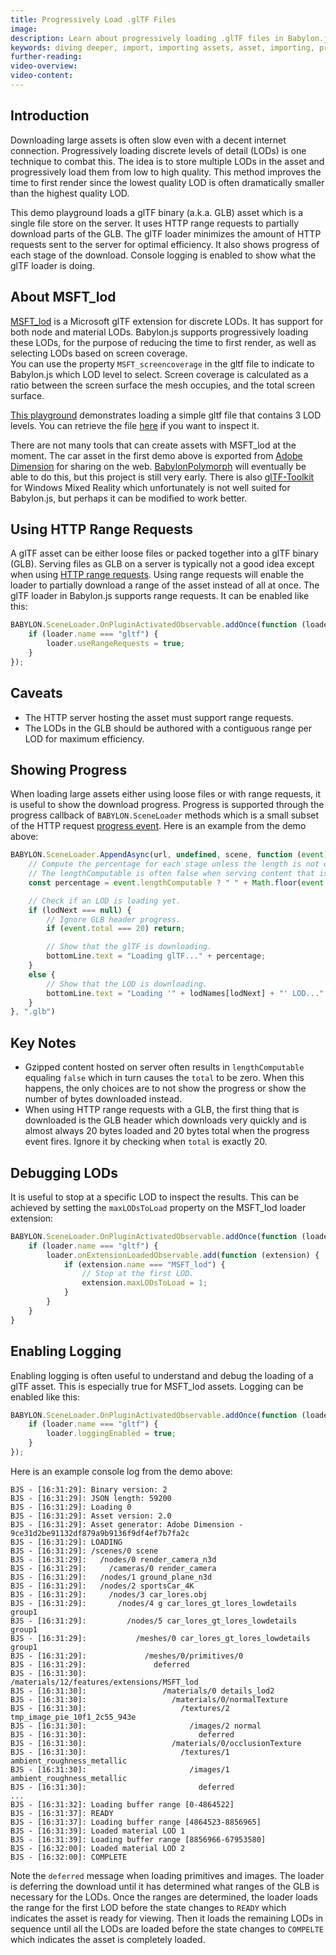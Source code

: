 ```yaml
---
title: Progressively Load .glTF Files
image: 
description: Learn about progressively loading .glTF files in Babylon.js.
keywords: diving deeper, import, importing assets, asset, importing, progressive loading
further-reading:
video-overview:
video-content:
---
```


## Introduction

Downloading large assets is often slow even with a decent internet connection. Progressively loading discrete levels of detail (LODs) is one technique to combat this. The idea is to store multiple LODs in the asset and progressively load them from low to high quality. This method improves the time to first render since the lowest quality LOD is often dramatically smaller than the highest quality LOD.

<Playground id="#ARN6TJ#5" title="Progressive Loading With LODs" description="Simple Example of progressively loading assets with levels of detail." image="/img/playgroundsAndNMEs/features/divingDeeperProgressivelyLoading1.jpg"/>

This demo playground loads a glTF binary (a.k.a. GLB) asset which is a single file store on the server. It uses HTTP range requests to partially download parts of the GLB. The glTF loader minimizes the amount of HTTP requests sent to the server for optimal efficiency. It also shows progress of each stage of the download. Console logging is enabled to show what the glTF loader is doing.

## About MSFT_lod

[MSFT_lod](https://github.com/KhronosGroup/glTF/tree/master/features/extensions/2.0/Vendor/MSFT_lod) is a Microsoft glTF extension for discrete LODs. It has support for both node and material LODs. Babylon.js supports progressively loading these LODs, for the purpose of reducing the time to first render, as well as selecting LODs based on screen coverage.  
You can use the property `MSFT_screencoverage` in the gltf file to indicate to Babylon.js which LOD level to select. Screen coverage is calculated as a ratio between the screen surface the mesh occupies, and the total screen surface.

[This playground](https://playground.babylonjs.com/#2YZFA0#228) demonstrates loading a simple gltf file that contains 3 LOD levels. You can retrieve the file [here](https://playground.babylonjs.com/scenes/msft-lod.gltf) if you want to inspect it.

There are not many tools that can create assets with MSFT_lod at the moment. The car asset in the first demo above is exported from [Adobe Dimension](https://www.adobe.com/products/dimension.html) for sharing on the web. [BabylonPolymorph](https://github.com/BabylonJS/BabylonPolymorph) will eventually be able to do this, but this project is still very early. There is also [glTF-Toolkit](https://github.com/Microsoft/glTF-Toolkit) for Windows Mixed Reality which unfortunately is not well suited for Babylon.js, but perhaps it can be modified to work better.

## Using HTTP Range Requests

A glTF asset can be either loose files or packed together into a glTF binary (GLB). Serving files as GLB on a server is typically not a good idea except when using [HTTP range requests](https://developer.mozilla.org/en-US/docs/Web/HTTP/Range_requests). Using range requests will enable the loader to partially download a range of the asset instead of all at once. The glTF loader in Babylon.js supports range requests. It can be enabled like this:

```javascript
BABYLON.SceneLoader.OnPluginActivatedObservable.addOnce(function (loader) {
    if (loader.name === "gltf") {
        loader.useRangeRequests = true;
    }
});
```

## Caveats
- The HTTP server hosting the asset must support range requests.
- The LODs in the GLB should be authored with a contiguous range per LOD for maximum efficiency.

## Showing Progress

When loading large assets either using loose files or with range requests, it is useful to show the download progress. Progress is supported through the progress callback of `BABYLON.SceneLoader` methods which is a small subset of the HTTP request [progress event](https://developer.mozilla.org/en-US/docs/Web/API/ProgressEvent). Here is an example from the demo above:

```javascript
BABYLON.SceneLoader.AppendAsync(url, undefined, scene, function (event) {
    // Compute the percentage for each stage unless the length is not computable.
    // The lengthComputable is often false when serving content that is gzipped.
    const percentage = event.lengthComputable ? " " + Math.floor(event.loaded / event.total * 100) + "%" : "";

    // Check if an LOD is loading yet.
    if (lodNext === null) {
        // Ignore GLB header progress.
        if (event.total === 20) return;

        // Show that the glTF is downloading.
        bottomLine.text = "Loading glTF..." + percentage;
    }
    else {
        // Show that the LOD is downloading.
        bottomLine.text = "Loading '" + lodNames[lodNext] + "' LOD..." + percentage;
    }
}, ".glb")
```

## Key Notes
- Gzipped content hosted on server often results in `lengthComputable` equaling `false` which in turn causes the `total` to be zero. When this happens, the only choices are to not show the progress or show the number of bytes downloaded instead.
- When using HTTP range requests with a GLB, the first thing that is downloaded is the GLB header which downloads very quickly and is almost always 20 bytes loaded and 20 bytes total when the progress event fires. Ignore it by checking when `total` is exactly 20.

## Debugging LODs

It is useful to stop at a specific LOD to inspect the results. This can be achieved by setting the `maxLODsToLoad` property on the MSFT_lod loader extension:

```javascript
BABYLON.SceneLoader.OnPluginActivatedObservable.addOnce(function (loader) {
    if (loader.name === "gltf") {
        loader.onExtensionLoadedObservable.add(function (extension) {
            if (extension.name === "MSFT_lod") {
                // Stop at the first LOD.
                extension.maxLODsToLoad = 1;
            }
        }
    }
}
```

## Enabling Logging

Enabling logging is often useful to understand and debug the loading of a glTF asset. This is especially true for MSFT_lod assets. Logging can be enabled like this:

```javascript
BABYLON.SceneLoader.OnPluginActivatedObservable.addOnce(function (loader) {
    if (loader.name === "gltf") {
        loader.loggingEnabled = true;
    }
});
```

Here is an example console log from the demo above:
```
BJS - [16:31:29]: Binary version: 2
BJS - [16:31:29]: JSON length: 59200
BJS - [16:31:29]: Loading 0
BJS - [16:31:29]: Asset version: 2.0
BJS - [16:31:29]: Asset generator: Adobe Dimension - 9ce31d2be91132df879a9b9136f9df4ef7b7fa2c
BJS - [16:31:29]: LOADING
BJS - [16:31:29]: /scenes/0 scene
BJS - [16:31:29]:   /nodes/0 render_camera_n3d
BJS - [16:31:29]:     /cameras/0 render_camera
BJS - [16:31:29]:   /nodes/1 ground_plane_n3d
BJS - [16:31:29]:   /nodes/2 sportsCar_4K
BJS - [16:31:29]:     /nodes/3 car_lores.obj
BJS - [16:31:29]:       /nodes/4 g car_lores_gt_lores_lowdetails group1
BJS - [16:31:29]:         /nodes/5 car_lores_gt_lores_lowdetails group1
BJS - [16:31:29]:           /meshes/0 car_lores_gt_lores_lowdetails group1
BJS - [16:31:29]:             /meshes/0/primitives/0
BJS - [16:31:29]:               deferred
BJS - [16:31:30]:               /materials/12/features/extensions/MSFT_lod
BJS - [16:31:30]:                 /materials/0 details_lod2
BJS - [16:31:30]:                   /materials/0/normalTexture
BJS - [16:31:30]:                     /textures/2 tmp_image_pie_10f1_2c55_943e
BJS - [16:31:30]:                       /images/2 normal
BJS - [16:31:30]:                         deferred
BJS - [16:31:30]:                   /materials/0/occlusionTexture
BJS - [16:31:30]:                     /textures/1 ambient_roughness_metallic
BJS - [16:31:30]:                       /images/1 ambient_roughness_metallic
BJS - [16:31:30]:                         deferred
...
BJS - [16:31:32]: Loading buffer range [0-4864522]
BJS - [16:31:37]: READY
BJS - [16:31:37]: Loading buffer range [4864523-8856965]
BJS - [16:31:39]: Loaded material LOD 1
BJS - [16:31:39]: Loading buffer range [8856966-67953580]
BJS - [16:32:00]: Loaded material LOD 2
BJS - [16:32:00]: COMPLETE
```

Note the `deferred` message when loading primitives and images. The loader is deferring the download until it has determined what ranges of the GLB is necessary for the LODs. Once the ranges are determined, the loader loads the range for the first LOD before the state changes to `READY` which indicates the asset is ready for viewing. Then it loads the remaining LODs in sequence until all the LODs are loaded before the state changes to `COMPELTE` which indicates the asset is completely loaded.